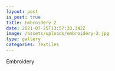 ```yaml
---
layout: post
is_post: true
title: Embroidery 2
date: 2021-07-25T13:57:33.342Z
image: /assets/uploads/embroidery-2.jpg
type: gallery
categories: Textiles
---
```

Embroidery